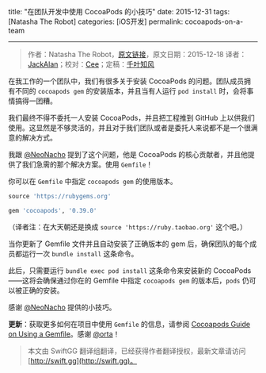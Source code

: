 title: "在团队开发中使用 CocoaPods 的小技巧"
date: 2015-12-31
tags: [Natasha The Robot]
categories: [iOS开发]
permalink: cocoapods-on-a-team

---
> 作者：Natasha The Robot，[原文链接](http://natashatherobot.com/cocoapods-on-a-team/)，原文日期：2015-12-18
> 译者：[JackAlan](http://ijack.pw/)；校对：[Cee](https://github.com/Cee)；定稿：[千叶知风](http://weibo.com/xiaoxxiao)
  







<!--此处开始正文-->

在我工作的一个团队中，我们有很多关于安装 CocoaPods 的问题。团队成员拥有不同的 `cocoapods gem` 的安装版本，并且当有人运行 `pod install` 时，会将事情搞得一团糟。

我们最终不得不委托一人安装 CocoaPods，并且把工程推到 GitHub 上以供我们使用。这显然是不够灵活的，并且对于我们团队或者是委托人来说都不是一个很满意的解决方式。

<!--more-->

我跟 [@NeoNacho](https://twitter.com/NeoNacho) 提到了这个问题，他是 CocoaPods 的核心贡献者，并且他提供了我们急需的那个解决方案。使用 `Gemfile`！

你可以在 `Gemfile` 中指定 `cocoapods gem` 的使用版本。

```ruby
source 'https://rubygems.org'

gem 'cocoapods', '0.39.0'

```

（译者注：在大天朝还是换成 `source 'https://ruby.taobao.org'` 这个吧。）

当你更新了 Gemfile 文件并且自动安装了正确版本的 gem 后，确保团队的每个成员都运行一次 `bundle install` 这条命令。

此后，只需要运行 `bundle exec pod install` 这条命令来安装新的 CocoaPods——这将会确保通过你在的 Gemfile 中指定 `cocoapods gem` 的版本后，`pods` 仍可以被正确的安装。

感谢 [@NeoNacho](https://twitter.com/NeoNacho) 提供的小技巧。

**更新**：获取更多如何在项目中使用 `Gemfile` 的信息，请参阅 [Cocoapods Guide on Using a Gemfile](https://guides.cocoapods.org/using/a-gemfile.html)。感谢 [@orta](https://twitter.com/orta/status/677972879988932608)！
> 本文由 SwiftGG 翻译组翻译，已经获得作者翻译授权，最新文章请访问 [http://swift.gg](http://swift.gg)。